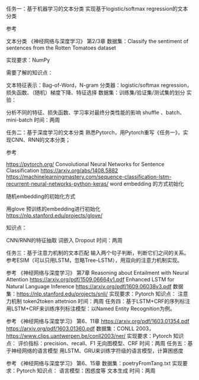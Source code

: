 任务一：基于机器学习的文本分类
实现基于logistic/softmax regression的文本分类

参考

文本分类
《神经网络与深度学习》 第2/3章
数据集：Classify the sentiment of sentences from the Rotten Tomatoes dataset

实现要求：NumPy

需要了解的知识点：

文本特征表示：Bag-of-Word，N-gram
分类器：logistic/softmax regression，损失函数、（随机）梯度下降、特征选择
数据集：训练集/验证集/测试集的划分
实验：

分析不同的特征、损失函数、学习率对最终分类性能的影响
shuffle 、batch、mini-batch
时间：两周

任务二：基于深度学习的文本分类
熟悉Pytorch，用Pytorch重写《任务一》，实现CNN、RNN的文本分类；

参考

https://pytorch.org/
Convolutional Neural Networks for Sentence Classification https://arxiv.org/abs/1408.5882
https://machinelearningmastery.com/sequence-classification-lstm-recurrent-neural-networks-python-keras/
word embedding 的方式初始化

随机embedding的初始化方式

用glove 预训练的embedding进行初始化 https://nlp.stanford.edu/projects/glove/

知识点：

CNN/RNN的特征抽取
词嵌入
Dropout
时间：两周

任务三：基于注意力机制的文本匹配
输入两个句子判断，判断它们之间的关系。参考ESIM（可以只用LSTM，忽略Tree-LSTM），用双向的注意力机制实现。

参考
《神经网络与深度学习》 第7章
Reasoning about Entailment with Neural Attention https://arxiv.org/pdf/1509.06664v1.pdf
Enhanced LSTM for Natural Language Inference https://arxiv.org/pdf/1609.06038v3.pdf
数据集：https://nlp.stanford.edu/projects/snli/
实现要求：Pytorch
知识点：
注意力机制
token2token attetnion
时间：两周
任务四：基于LSTM+CRF的序列标注
用LSTM+CRF来训练序列标注模型：以Named Entity Recognition为例。

参考
《神经网络与深度学习》 第6、11章
https://arxiv.org/pdf/1603.01354.pdf
https://arxiv.org/pdf/1603.01360.pdf
数据集：CONLL 2003，https://www.clips.uantwerpen.be/conll2003/ner/
实现要求：Pytorch
知识点：
评价指标：precision、recall、F1
无向图模型、CRF
时间：两周
任务五：基于神经网络的语言模型
用LSTM、GRU来训练字符级的语言模型，计算困惑度

参考
《神经网络与深度学习》 第6、15章
数据集：poetryFromTang.txt
实现要求：Pytorch
知识点：
语言模型：困惑度等
文本生成
时间：两周
